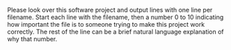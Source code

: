 Please look over this software project and output lines with one line per filename. Start each line with the filename, then a number 0 to 10 indicating how important the file is to someone trying to make this project work correctly. The rest of the line can be a brief natural language explanation of why that number. 
